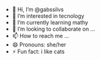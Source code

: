 - 👋 Hi, I’m @gabssilvs
- 👀 I’m interested in tecnology
- 🌱 I’m currently learning mathy
- 💞️ I’m looking to collaborate on ...
- 📫 How to reach me ...
- 😄 Pronouns: she/her
- ⚡ Fun fact: i like cats

<!---
gabssilvs/gabssilvs is a ✨ special ✨ repository because its `README.md` (this file) appears on your GitHub profile.
You can click the Preview link to take a look at your changes.
--->
